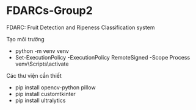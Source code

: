 # FDARCs-Group2
FDARC: Fruit Detection and Ripeness Classification system

Tạo môi trường
- 	python -m venv venv
- 	Set-ExecutionPolicy -ExecutionPolicy RemoteSigned -Scope Process
	venv\Scripts\activate

Các thư viện cần thiết
-	pip install opencv-python pillow
-   pip install customtkinter
- 	pip install ultralytics
